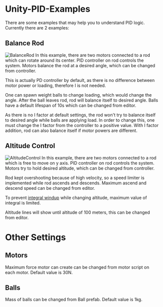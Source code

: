 # Unity-PID-Examples
There are some examples that may help you to understand PID logic.
Currently there are 2 examples:

## Balance Rod
![BalanceRod](https://atknssl.com/img/BalanceRod.jpg)
In this example, there are two motors connected to a rod which can rotate around its center. PID controller on rod controls the system. Motors balance the rod at a desired angle, which can be changed from controller.

This is actually PD controller by default, as there is no difference between motor power or loading, therefore I is not needed.

One can spawn weight balls to change loading, which would change the angle. After the ball leaves rod, rod will balance itself to desired angle. Balls have a default lifespan of 10s which can be changed from editor. 

As there is no I factor at default settings, the rod won't try to balance itself to desired angle while balls are applying load. In order to change this, one must change the I factor from the controller to a positive value. With I factor addition, rod can also balance itself if motor powers are different.

## Altitude Control
![AltitudeControl](https://atknssl.com/img/AltitudeControl.jpg)
In this example, there are two motors connected to a rod which is free to move on y axis. PID controller on rod controls the system. Motors try to hold desired altitude, which can be changed from controller.

Rod kept overshooting because of high velocity, so a speed limiter is implemented while rod ascends and descends. Maximum ascend and descend speed can be changed from editor.

To prevent [integral windup](https://en.wikipedia.org/wiki/Integral_windup) while changing altitude, maximum value of integral is limited.

Altitude lines will show until altitude of 100 meters, this can be changed from editor.

# Other Settings

## Motors
Maximum force motor can create can be changed from motor script on each motor. Default value is 30N.
## Balls
Mass of balls can be changed from Ball prefab. Default value is 1kg.
